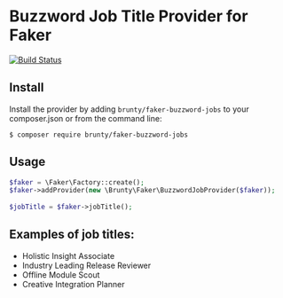 Buzzword Job Title Provider for Faker
====================

[![Build Status](https://travis-ci.org/Brunty/faker-buzzword-job-titles.svg?branch=master)](https://travis-ci.org/Brunty/faker-buzzword-job-titles)


## Install
Install the provider by adding `brunty/faker-buzzword-jobs` to your composer.json or from the command line:

```
$ composer require brunty/faker-buzzword-jobs
```

## Usage

```php
$faker = \Faker\Factory::create();
$faker->addProvider(new \Brunty\Faker\BuzzwordJobProvider($faker));
                                 
$jobTitle = $faker->jobTitle();
```

## Examples of job titles:

* Holistic Insight Associate
* Industry Leading Release Reviewer
* Offline Module Scout
* Creative Integration Planner